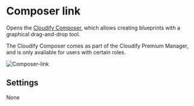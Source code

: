 # Composer link
Opens the [Cloudify Composer](https://docs.cloudify.co/latest/developer/composer/), which allows creating blueprints with a graphical drag-and-drop tool.

<div class="ui message info">
The Cloudify Composer comes as part of the Cloudify Premium Manager, and is only available for users with certain roles.
</div>

![Composer-link](https://docs.cloudify.co/latest/images/ui/widgets/composer-link.png)


## Settings

None
